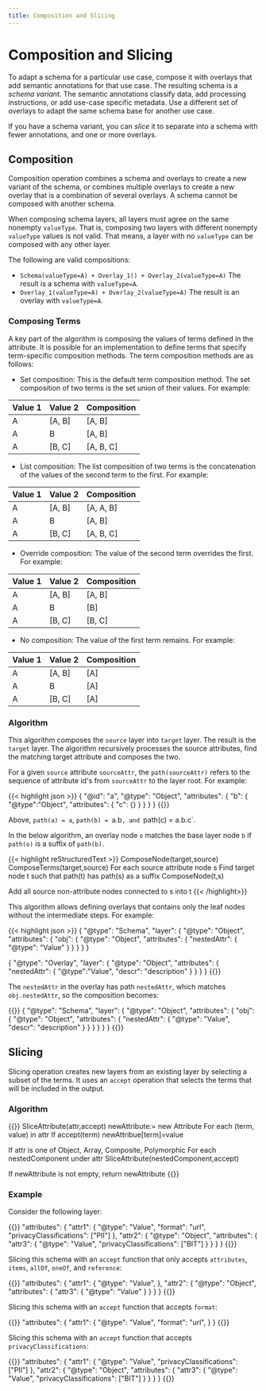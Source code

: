 ```yaml
---
title: Composition and Slicing
---
```

# Composition and Slicing

To adapt a schema for a particular use case, compose it with overlays
that add semantic annotations for that use case. The resulting schema
is a *schema variant*. The semantic annotations classify data, add
processing instructions, or add use-case specific metadata. Use a
different set of overlays to adapt the same schema base for another
use case.

If you have a schema variant, you can *slice* it to separate into a
schema with fewer annotations, and one or more overlays.

## Composition 

Composition operation combines a schema and overlays to create a new
variant of the schema, or combines multiple overlays to create a new
overlay that is a combination of several overlays. A schema cannot be
composed with another schema.

When composing schema layers, all layers must agree on the same
nonempty `valueType`. That is, composing two layers with different
nonempty `valueType` values is not valid. That means, a layer with no
`valueType` can be composed with any other layer.

The following are valid compositions:

 * `Schema(valueType=A) + Overlay_1() + Overlay_2(valueType=A)`
The result is a schema with `valueType=A`.
 * `Overlay_1(valueType=A) + Overlay_2(valueType=A)`
The result is an overlay with `valueType=A`.
   
### Composing Terms
    
A key part of the algorithm is composing the values of terms defined
in the attribute. It is possible for an implementation to define terms
that specify term-specific composition methods. The term composition
methods are as follows:
 
  * Set composition: This is the default term composition method. The
    set composition of two terms is the set union of their values. For
    example:

| Value 1 | Value 2 | Composition |
| ------- | ------- | ----------- |
| A       | [A, B]  | [A, B]      |
| A       | B       | [A, B]      |
| A       | [B, C]  | [A, B, C]   |

  * List composition: The list composition of two terms is the
    concatenation of the values of the second term to the first. For
    example:
    
| Value 1 | Value 2 | Composition |
| ------- | ------- | ----------- |
| A       | [A, B]  | [A, A, B]   |
| A       | B       | [A, B]      |
| A       | [B, C]  | [A, B, C]   |

  * Override composition: The value of the second term overrides the
    first. For example:
    
| Value 1 | Value 2 | Composition |
| ------- | ------- | ----------- |
| A       | [A, B]  | [A, B]      |
| A       | B       | [B]         |
| A       | [B, C]  | [B, C]      |

   * No composition: The value of the first term remains. For example:
   
| Value 1 | Value 2 | Composition |
| ------- | ------- | ----------- |
| A       | [A, B]  | [A]         |
| A       | B       | [A]         |
| A       | [B, C]  | [A]         |
      

### Algorithm

This algorithm composes the `source` layer into `target` layer. The
result is the `target` layer. The algorithm recursively processes the
source attributes, find the matching target attribute and composes the
two.

For a given `source` attribute `sourceAttr`, the `path(sourceAttr)`
refers to the sequence of attribute id's from `sourceAttr` to the
layer root. For example:

{{< highlight json >}}
{
  "@id": "a",
  "@type": "Object",
  "attributes": {
     "b": {
       "@type":"Object",
       "attributes": {
         "c": {}
       }
     }
  }
}
{{</highlight>}}

Above, `path(a) = a`, `path(b) = `a.b`, and `path(c) = a.b.c`.

In the below algorithm, an overlay node `o` matches the base layer
node `b` if `path(o)` is a suffix of `path(b)`. 



{{< highlight reStructuredText >}}
ComposeNode(target,source)
  ComposeTerms(target,source)
  For each source attribute node s
    Find target node t such that path(t) has path(s) as a suffix
    ComposeNode(t,s)

  Add all source non-attribute nodes connected to s into t
{{< /highlight>}}

This algorithm allows defining overlays that contains only the leaf
nodes without the intermediate steps. For example:

{{< highlight json >}}
{
  "@type": "Schema",
  "layer": {
    "@type": "Object",
    "attributes": {
      "obj": {
        "@type": "Object",
        "attributes": {
           "nestedAttr": {
              "@type": "Value"
           }
        }
    }
  }
}

{
  "@type": "Overlay",
  "layer": {
    "@type": "Object",
    "attributes": {
      "nestedAttr": {
        "@type":"Value",
        "descr": "description"
      }
    }
  }
}
{{</highlight>}}

The `nestedAttr` in the overlay has path `nestedAttr`, which matches
`obj.nestedAttr`, so the composition becomes:

{{<highlight json>}}
{
  "@type": "Schema",
  "layer": {
    "@type": "Object",
    "attributes": {
      "obj": {
        "@type": "Object",
        "attributes": {
           "nestedAttr": {
              "@type": "Value",
              "descr": "description"
           }
        }
      }
    }
  }
}
{{</highlight>}}

## Slicing

Slicing operation creates new layers from an existing layer by
selecting a subset of the terms. It uses an `accept` operation that
selects the terms that will be included in the output.

### Algorithm

{{<highlight reStructuredText>}}
SliceAttribute(attr,accept)
  newAttribute:= new Attribute
  For each (term, value) in attr
    If accept(term)
      newAttribue[term]=value
  
  If attr is one of Object, Array, Composite, Polymorphic
    For each nestedComponent under attr
      SliceAttribute(nestedComponent,accept)
      
  If newAttribute is not empty, return newAttribute
{{</highlight>}}

### Example

Consider the following layer:

{{<highlight json>}}
"attributes": {
  "attr1": {
     "@type": "Value",
     "format": "url",
     "privacyClassifications": ["PII"]
  },
  "attr2": {
    "@type": "Object",
    "attributes": {
       "attr3": {
         "@type": "Value",
         "privacyClassifications": ["BIT"]
       }
    }
  }
}
{{</highlight>}}

Slicing this schema with an `accept` function that only accepts
`attributes`, `items`, `allOf`, `oneOf`, and `reference`:

{{<highlight json>}}
"attributes": {
  "attr1": {
     "@type": "Value",
  },
  "attr2": {
    "@type": "Object",
    "attributes": {
       "attr3": {
         "@type": "Value"
       }
    }
  }
}
{{</highlight>}}

Slicing this schema with an `accept` function that accepts `format`:

{{<highlight json>}}
"attributes": {
  "attr1": {
     "@type": "Value",
     "format": "url",
  }
}
{{</highlight>}}

Slicing this schema with an `accept` function that accepts `privacyClassifications`:

{{<highlight json>}}
"attributes": {
  "attr1": {
     "@type": "Value",
     "privacyClassifications": ["PII"]
  },
  "attr2": {
    "@type": "Object",
    "attributes": {
       "attr3": {
         "@type": "Value",
         "privacyClassifications": ["BIT"]
       }
    }
  }
}
{{</highlight>}}
